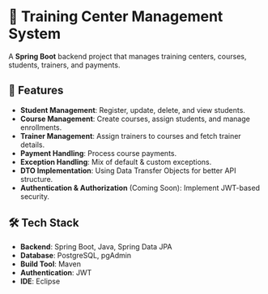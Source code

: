 # 🏫 Training Center Management System

A **Spring Boot** backend project that manages training centers, courses, students, trainers, and payments. 

## 🚀 Features
- **Student Management**: Register, update, delete, and view students.
- **Course Management**: Create courses, assign students, and manage enrollments.
- **Trainer Management**: Assign trainers to courses and fetch trainer details.
- **Payment Handling**: Process course payments.
- **Exception Handling**: Mix of default & custom exceptions.
- **DTO Implementation**: Using Data Transfer Objects for better API structure.
- **Authentication & Authorization** (Coming Soon): Implement JWT-based security.

## 🛠️ Tech Stack
- **Backend**: Spring Boot, Java, Spring Data JPA
- **Database**: PostgreSQL, pgAdmin
- **Build Tool**: Maven
- **Authentication**: JWT 
- **IDE**: Eclipse

